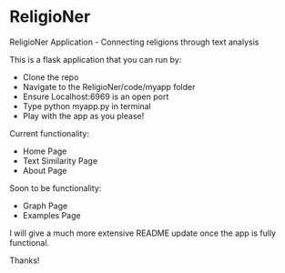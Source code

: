 # ReligioNer
ReligioNer Application - Connecting religions through text analysis

This is a flask application that you can run by:
  - Clone the repo
  - Navigate to the ReligioNer/code/myapp folder
  - Ensure Localhost:6969 is an open port
  - Type python myapp.py in terminal
  - Play with the app as you please! 

Current functionality:
  - Home Page
  - Text Similarity Page
  - About Page

Soon to be functionality:
  - Graph Page
  - Examples Page

I will give a much more extensive README update once the app is fully functional.

Thanks!
